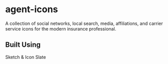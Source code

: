 agent-icons
===========

A collection of social networks, local search, media, affiliations, and carrier service icons for the modern insurance professional.

## Built Using

Sketch & Icon Slate
